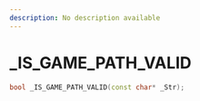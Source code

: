 ```yaml
---
description: No description available 
---
```


# _IS_GAME_PATH_VALID

```cpp
bool _IS_GAME_PATH_VALID(const char* _Str);
```